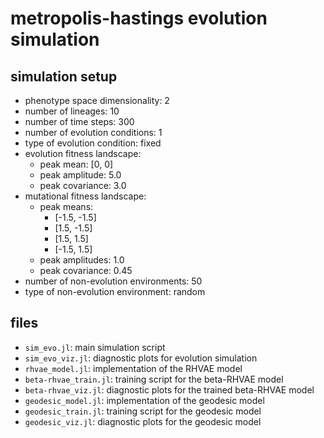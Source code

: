 # metropolis-hastings evolution simulation

## simulation setup

- phenotype space dimensionality: 2
- number of lineages: 10
- number of time steps: 300
- number of evolution conditions: 1
- type of evolution condition: fixed
- evolution fitness landscape:
    - peak mean: [0, 0]
    - peak amplitude: 5.0
    - peak covariance: 3.0
- mutational fitness landscape:
    - peak means:
        - [-1.5, -1.5]
        - [1.5, -1.5]
        - [1.5, 1.5]
        - [-1.5, 1.5]
    - peak amplitudes: 1.0
    - peak covariance: 0.45
- number of non-evolution environments: 50
- type of non-evolution environment: random

## files

- `sim_evo.jl`: main simulation script
- `sim_evo_viz.jl`: diagnostic plots for evolution simulation
- `rhvae_model.jl`: implementation of the RHVAE model
- `beta-rhvae_train.jl`: training script for the beta-RHVAE model
- `beta-rhvae_viz.jl`: diagnostic plots for the trained beta-RHVAE model
- `geodesic_model.jl`: implementation of the geodesic model
- `geodesic_train.jl`: training script for the geodesic model
- `geodesic_viz.jl`: diagnostic plots for the geodesic model
